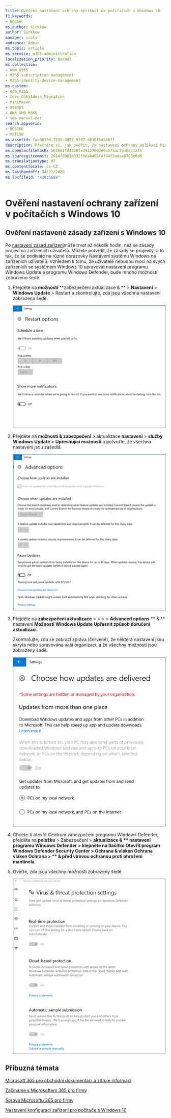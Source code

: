 ```yaml
---
title: Ověření nastavení ochrany aplikací na počítačích s Windows 10
f1.keywords:
- NOCSH
ms.author: sirkkuw
author: Sirkkuw
manager: scotv
audience: Admin
ms.topic: article
ms.service: o365-administration
localization_priority: Normal
ms.collection:
- Adm_O365
- M365-subscription-management
- M365-identity-device-management
ms.custom:
- Adm_O365
- Core_O365Admin_Migration
- MiniMaven
- MSB365
- OKR_SMB_M365
- seo-marvel-mar
search.appverid:
- BCS160
- MET150
ms.assetid: fae8819d-7235-495f-9f07-d016f545887f
description: Přečtěte si, jak ověřit, že nastavení ochrany aplikací Microsoftu 365 pro firmy se projevilo na zařízeních uživatelů s Windows 10.
ms.openlocfilehash: b63681f040b0fe49127693e9cb7aac7ba6c41af6
ms.sourcegitcommit: 2614f8b81b332f8dab461f4f64f3adaa6703e0d6
ms.translationtype: MT
ms.contentlocale: cs-CZ
ms.lasthandoff: 04/21/2020
ms.locfileid: "43635698"
---
```

# <a name="validate-device-protection-settings-on-windows-10-pcs"></a>Ověření nastavení ochrany zařízení v počítačích s Windows 10

## <a name="verify-that-windows-10-device-policies-are-set"></a>Ověření nastavené zásady zařízení s Windows 10

Po [nastavení zásad zařízení](protection-settings-for-windows-10-pcs.md)může trvat až několik hodin, než se zásady projeví na zařízeních uživatelů. Můžete potvrdit, že zásady se projevily, a to tak, že se podíváte na různé obrazovky Nastavení systému Windows na zařízeních uživatelů. Vzhledem k tomu, že uživatelé nebudou moci na svých zařízeních se systémem Windows 10 upravovat nastavení programu Windows Update a programu Windows Defender, bude mnoho možností zobrazeno šedě.
  
1. Přejděte na **možnosti** **zabezpečení aktualizace &amp; ** \> **Nastavení** \> **Windows Update** \> Restart a zkontrolujte, zda jsou všechna nastavení zobrazena šedě. 
    
    ![Všechny možnosti restartování jsou šedě.](../media/31308da9-18b0-47c5-bbf6-d5fa6747c376.png)
  
2. Přejděte na **možnosti &amp; zabezpečení** \> aktualizace **nastavení** \> **služby Windows Update** \> **Upřesňující možnosti** a potvrďte, že všechna nastavení jsou zašedlá. 
    
    ![Možnosti rozšířených aktualizací systému Windows jsou všechny zobrazeny šedě.](../media/049cf281-d503-4be9-898b-c0a3286c7fc2.png)
  
3. Přejděte na **zabezpečení aktualizace** \> \> \> \> **Advanced options** ** &amp; ** nastavení **Možnosti Windows Update** **Upřesnit způsob doručení aktualizací**.
    
    Zkontrolujte, zda se zobrazí zpráva (červeně), že některá nastavení jsou skryta nebo spravována vaší organizací, a že všechny možnosti jsou zobrazeny šedě.
    
    ![Zvolte způsob doručení aktualizací, protože nastavení je skryto nebo spravuje vaše organizace.](../media/6b3e37c5-da41-4afd-9983-b4f406216b59.png)
  
4. Chcete-li otevřít Centrum zabezpečení programu Windows Defender, přejděte na **položku** \> Zabezpečení \> **aktualizace &amp; ** nastavení **programu Windows Defender** \> klepněte na tlačítko **Otevřít program Windows Defender Security Center** \> **Ochrana &amp; vláken Ochrana vláken Ochrana** \> ** &amp; před virovou ochranou proti ohrožení mantinela**. 
    
5. Ověřte, zda jsou všechny možnosti zobrazeny šedě. 
    
    ![Nastavení ochrany proti virům a hrozbám jsou zobrazena šedě.](../media/9ca68d40-a5d9-49d7-92a4-c581688b5926.png)
  
## <a name="related-topics"></a>Příbuzná témata

[Microsoft 365 pro obchodní dokumentaci a zdroje informací](https://go.microsoft.com/fwlink/p/?linkid=853701)
  
[Začínáme s Microsoftem 365 pro firmy](microsoft-365-business-overview.md)
  
[Správa Microsoftu 365 pro firmy](manage.md)
  
[Nastavení konfigurací zařízení pro počítače s Windows 10](protection-settings-for-windows-10-pcs.md)
  

